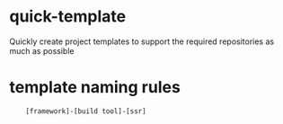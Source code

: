 # quick-template
Quickly create project templates to support the required repositories as much as possible


# template naming rules

```text
    [framework]-[build tool]-[ssr]
```
